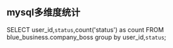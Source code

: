  
 ## mysql多维度统计
 SELECT  user_id,`status`,count('status') as count FROM blue_business.company_boss  group by user_id,`status`;